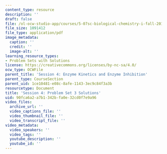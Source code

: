 ```yaml
---
content_type: resource
description: ''
draft: false
file: /ol-ocw-studio-app/courses/5-07sc-biological-chemistry-i-fall-2013/90fca6a2a7b1342bfa0e32cd0f7e9a96_MIT5_07SCF13_Pset3_soln.pdf
file_size: 1091412
file_type: application/pdf
image_metadata:
  caption: ''
  credit: ''
  image-alt: ''
learning_resource_types:
- Problem Sets with Solutions
license: https://creativecommons.org/licenses/by-nc-sa/4.0/
ocw_type: OCWFile
parent_title: 'Session 4: Enzyme Kinetics and Enzyme Inhibition'
parent_type: CourseSection
parent_uid: 1ce10481-e08c-8afe-1143-3ec9c84f3a3b
resourcetype: Document
title: 'Session 4: Problem Set 3 Solutions'
uid: 90fca6a2-a7b1-342b-fa0e-32cd0f7e9a96
video_files:
  archive_url: ''
  video_captions_file: ''
  video_thumbnail_file: ''
  video_transcript_file: ''
video_metadata:
  video_speakers: ''
  video_tags: ''
  youtube_description: ''
  youtube_id: ''
---
```


